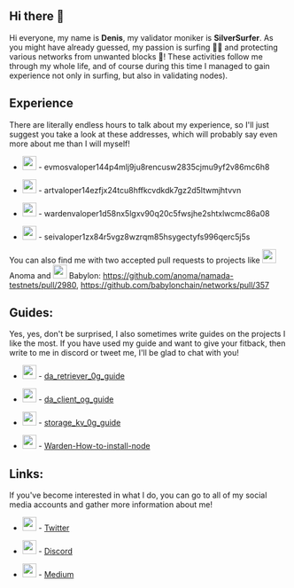 ## Hi there 👋
Hi everyone, my name is **Denis**, my validator moniker is **SilverSurfer**. As you might have already guessed, my passion is surfing 🏄‍♂️ and protecting various networks from unwanted blocks 💪! These activities follow me through my whole life, and of course during this time I managed to gain experience not only in surfing, but also in validating nodes).

## Experience
There are literally endless hours to talk about my experience, so I'll just suggest you take a look at these addresses, which will probably say even more about me than I will myself! 

<ul>
<li><p></p><img src="https://github.com/user-attachments/assets/14a0df3c-647b-43c7-8b12-69ef3dd3c093" width=25> - evmosvaloper144p4mlj9ju8rencusw2835cjmu9yf2v86mc6h8</p></li>
<li><p><img src="https://github.com/user-attachments/assets/d75ce257-3db3-4d1b-84be-430edcb16dbb" width=25> - artvaloper14ezfjx24tcu8hffkcvdkdk7gz2d5ltwmjhtvvn</p></li>
<li><p><img src="https://github.com/user-attachments/assets/238aee8f-f056-4c71-bf54-94bcb24aad59" width=25> - wardenvaloper1d58nx5lgxv90q20c5fwsjhe2shtxlwcmc86a08</p></li>
<li><p><img src="https://github.com/user-attachments/assets/7863a9a3-0246-4cf4-8629-1201480a2310" width=25> - seivaloper1zx84r5vgz8wzrqm85hsygectyfs996qerc5j5s</p></li>
</ul>

<p>You can also find me with two accepted pull requests to projects like <img src="https://github.com/user-attachments/assets/adfcc6d6-c7c6-452e-829f-ca823c3dfe82" width=25> Anoma and <img src="https://github.com/user-attachments/assets/d793c391-ff39-4ce3-ac96-2fe08b10113a" width=25> Babylon: <a href="https://github.com/anoma/namada-testnets/pull/2980">https://github.com/anoma/namada-testnets/pull/2980</a>, <a href="https://github.com/babylonchain/networks/pull/357">https://github.com/babylonchain/networks/pull/357</a></p>

## Guides:
Yes, yes, don't be surprised, I also sometimes write guides on the projects I like the most. If you have used my guide and want to give your fitback, then write to me in discord or tweet me, I'll be glad to chat with you!

<ul>
  <li><p><img src="https://github.com/user-attachments/assets/99cddf19-11cd-4c57-a872-ecb87c20c623" width=25> - <a href="https://github.com/mihalchukdenis/da_retriever_0g_guide">da_retriever_0g_guide</a></p></li>
  <li><p><img src="https://github.com/user-attachments/assets/99cddf19-11cd-4c57-a872-ecb87c20c623" width=25> - <a href="https://github.com/mihalchukdenis/da_client_og_guide">da_client_og_guide</a></p></li>
  <li><p><img src="https://github.com/user-attachments/assets/99cddf19-11cd-4c57-a872-ecb87c20c623" width=25> - <a href="https://github.com/mihalchukdenis/storage_kv_0g_guide">storage_kv_0g_guide
</a></p></li>
  <li><p><img src="https://github.com/user-attachments/assets/c6c37602-c8ca-4e74-8a9b-735dff31e7d3" width=25> - <a href="https://github.com/mihalchukdenis/Warden-How-to-install-node">Warden-How-to-install-node
</a></p></li>
</ul>

## Links:
If you've become interested in what I do, you can go to all of my social media accounts and gather more information about me!

<ul>
  <li><p><img src="https://github.com/user-attachments/assets/03c9616c-ae8f-4d67-ad1c-04eb487709ec" width=25> - <a href="https://x.com/Podge548">Twitter</a></p></li>
  <li><p><img src="https://github.com/user-attachments/assets/004bb63a-c53e-4cfb-8894-b02417a070c6" width=25> - <a href="https://discord.com/users/959406517117915149">Discord</a></p></li>
  <li><p><img src="https://github.com/user-attachments/assets/fbfda665-0a9d-4753-95bf-e2cce186d713" width=25> - <a href="https://medium.com/@Silver.Surfer">Medium</a></p></li>
</ul>




